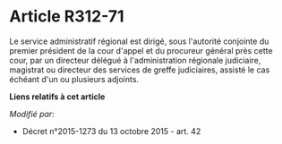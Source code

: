 # Article R312-71

Le service administratif régional est dirigé, sous l'autorité conjointe du premier président de la cour d'appel et du
procureur général près cette cour, par un directeur délégué à l'administration régionale judiciaire, magistrat ou  directeur
des services de greffe judiciaires, assisté le cas échéant d'un ou plusieurs adjoints.

**Liens relatifs à cet article**

_Modifié par_:

  - Décret n°2015-1273 du 13 octobre 2015 - art. 42
